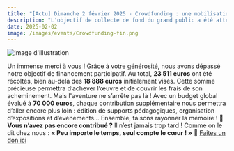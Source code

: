 ```yaml
---
title: "[Actu] Dimanche 2 février 2025 - Crowdfunding : une mobilisation exceptionnelle !"
description: "L'objectif de collecte de fond du grand public a été atteint, et nous vous en remercions !"
date: 2025-02-02
image: /images/events/Crowdfunding-fin.png
---
```


![image d'illustration](/images/events/Crowdfunding-merci.PNG)

Un immense merci à vous ! Grâce à votre générosité, nous avons dépassé notre objectif de financement participatif. Au total, **23 511 euros** ont été récoltés, bien au-delà des **18 888 euros** initialement visés. Cette somme précieuse permettra d’achever l’œuvre et de couvrir les frais de son acheminement.
Mais l'aventure ne s’arrête pas là ! Avec un budget global évalué à **70 000 euros**, chaque contribution supplémentaire nous permettra d’aller encore plus loin : édition de supports pédagogiques, organisation d’expositions et d’événements… Ensemble, faisons rayonner la mémoire !
💛 **Vous n’avez pas encore contribué ?** Il n’est jamais trop tard ! Comme on le dit chez nous : **« Peu importe le temps, seul compte le cœur ! »**
📩 [Faites un don ici](https://www.helloasso.com/associations/fragmentis-vitae/formulaires/3)
